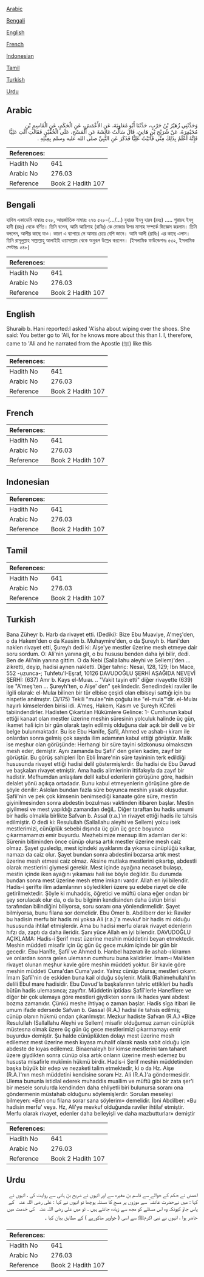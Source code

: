 [Arabic](#arabic)

[Bengali](#bengali)

[English](#english)

[French](#french)

[Indonesian](#indonesian)

[Tamil](#tamil)

[Turkish](#turkish)

[Urdu](#urdu)

## Arabic


<div dir="rtl" lang="ar" style={{fontSize:'larger',backgroundColor:'#f8f9fa',padding:20}}>
وَحَدَّثَنِي زُهَيْرُ بْنُ حَرْبٍ، حَدَّثَنَا أَبُو مُعَاوِيَةَ، عَنِ الأَعْمَشِ، عَنِ الْحَكَمِ، عَنِ الْقَاسِمِ بْنِ مُخَيْمِرَةَ، عَنْ شُرَيْحِ بْنِ هَانِئٍ، قَالَ سَأَلْتُ عَائِشَةَ عَنِ الْمَسْحِ، عَلَى الْخُفَّيْنِ فَقَالَتِ ائْتِ عَلِيًّا فَإِنَّهُ أَعْلَمُ بِذَلِكَ مِنِّي فَأَتَيْتُ عَلِيًّا فَذَكَرَ عَنِ النَّبِيِّ صلى الله عليه وسلم بِمِثْلِهِ ‏.‏
</div>
<div style={{backgroundColor:'#f8f9fa',padding:20, marginBottom: 10}}><table> <thead> <tr> <th>References:</th> <th></th> </tr> </thead> <tbody><tr><td>Hadith No</td><td>641</td></tr><tr><td>Arabic No</td><td>276.03</td></tr><tr><td>Reference</td><td>Book 2 Hadith 107</td></tr></tbody></table></div>

## Bengali


<div dir="ltr" lang="bn" style={{fontSize:'larger',backgroundColor:'#f8f9fa',padding:20}}>
হাদিস একাডেমি নাম্বারঃ ৫২৮, আন্তর্জাতিক নাম্বারঃ ২৭৬ ৫২৮-(.../...) যুহারর ইবনু হারব (রহঃ) ..... শুরায়হ ইবনু হানী (রহঃ) থেকে বর্ণিত। তিনি বলেন, আমি আয়িশাহ (রাযিঃ) কে মোজার উপর মাসাহ সম্পর্কে জিজ্ঞেস করলাম। তিনি বললেন, আলীর কাছে যাও। কারণ এ ব্যাপারে সে আমার চেয়ে বেশি জানে। আমি আলী (রাযিঃ) এর কাছে এলাম। তিনি রাসূলুল্লাহ সাল্লাল্লাহু আলাইহি ওয়াসাল্লাম থেকে অনুরূপ উল্লেখ করলেন। (ইসলামিক ফাউন্ডেশনঃ ৫৩২, ইসলামিক সেন্টারঃ ৫৪৮)
</div>
<div style={{backgroundColor:'#f8f9fa',padding:20, marginBottom: 10}}><table> <thead> <tr> <th>References:</th> <th></th> </tr> </thead> <tbody><tr><td>Hadith No</td><td>641</td></tr><tr><td>Arabic No</td><td>276.03</td></tr><tr><td>Reference</td><td>Book 2 Hadith 107</td></tr></tbody></table></div>

## English


<div dir="ltr" lang="en" style={{fontSize:'larger',backgroundColor:'#f8f9fa',padding:20}}>
Shuraib b. Hani reported:I asked 'A'isha about wiping over the shoes. She said: You better go to 'Ali, for he knows more about this than I. I, therefore, came to 'Ali and he narrated from the Apostle (ﷺ) like this
</div>
<div style={{backgroundColor:'#f8f9fa',padding:20, marginBottom: 10}}><table> <thead> <tr> <th>References:</th> <th></th> </tr> </thead> <tbody><tr><td>Hadith No</td><td>641</td></tr><tr><td>Arabic No</td><td>276.03</td></tr><tr><td>Reference</td><td>Book 2 Hadith 107</td></tr></tbody></table></div>

## French


<div dir="ltr" lang="fr" style={{fontSize:'larger',backgroundColor:'#f8f9fa',padding:20}}>

</div>
<div style={{backgroundColor:'#f8f9fa',padding:20, marginBottom: 10}}><table> <thead> <tr> <th>References:</th> <th></th> </tr> </thead> <tbody><tr><td>Hadith No</td><td>641</td></tr><tr><td>Arabic No</td><td>276.03</td></tr><tr><td>Reference</td><td>Book 2 Hadith 107</td></tr></tbody></table></div>

## Indonesian


<div dir="ltr" lang="id" style={{fontSize:'larger',backgroundColor:'#f8f9fa',padding:20}}>

</div>
<div style={{backgroundColor:'#f8f9fa',padding:20, marginBottom: 10}}><table> <thead> <tr> <th>References:</th> <th></th> </tr> </thead> <tbody><tr><td>Hadith No</td><td>641</td></tr><tr><td>Arabic No</td><td>276.03</td></tr><tr><td>Reference</td><td>Book 2 Hadith 107</td></tr></tbody></table></div>

## Tamil


<div dir="ltr" lang="ta" style={{fontSize:'larger',backgroundColor:'#f8f9fa',padding:20}}>

</div>
<div style={{backgroundColor:'#f8f9fa',padding:20, marginBottom: 10}}><table> <thead> <tr> <th>References:</th> <th></th> </tr> </thead> <tbody><tr><td>Hadith No</td><td>641</td></tr><tr><td>Arabic No</td><td>276.03</td></tr><tr><td>Reference</td><td>Book 2 Hadith 107</td></tr></tbody></table></div>

## Turkish


<div dir="ltr" lang="tr" style={{fontSize:'larger',backgroundColor:'#f8f9fa',padding:20}}>
Bana Züheyr b. Harb da rivayet etti. (Dediki): Bize Ebu Muaviye, A'meş'den, o da Hakem'den o da Kaasim b. Muhaymire'den, o da Şureyh b. Hani'den naklen rivayet etti, Şureyh dedi ki: Aişe'ye mestler üzerine mesh etmeye dair soru sordum. O: Ali'nin yanına git, o bu hususu benden daha iyi bilir, dedi. Ben de Ali'nin yanına gittim. O da Nebi (Sallallahu aleyhi ve Sellem)'den ... zikretti, deyip, hadisi aynen nakletti. Diğer tahric: Nesai, 128, 129; İbn Mace, 552 -uzunca-; Tuhfetu'I-Eşraf, 10126 DAVUDOĞLU ŞERHİ AŞAĞIDA NEVEVİ ŞERHİ: (637) Amr b. Kays el-Muıaı. .. "Vakit tayin etti" diğer rivayette (639) ise "A'meş'ten ... Şureyh'ten, o Aişe' den" şeklindedir. Senedindeki raviler ile ilgili olarak: el-Mulaı bilinen bir tür elbise çeşidi olan elbiseyi sattığı için bu nispetle anılmıştır. (3/175) Tekili "mulae"nin çoğulu ise "el-mula"'dir. el-Mulaı hayırlı kimselerden birisi idi. A'meş, Hakem, Kasım ve Şureyh KCıfeli tabiindendirler. Hadisten Çıkartılan Hükümlere Gelince: 1- Cumhurun kabul ettiği kanaat olan mestler üzerine meshin süresinin yolculuk halinde üç gün, ikamet hali için bir gün olarak tayin edilmiş olduğuna dair açık bir delil ve bir belge bulunmaktadır. Bu ise Ebu Hanife, Şafil, Ahmed ve ashab-ı kiram ile onlardan sonra gelmiş çok sayıda ilim adamının kabul ettiği görüştür. Malik ise meşhur olan görüşünde: Herhangi bir süre tayini sözkonusu olmaksızın mesh eder, demiştir. Aynı zamanda bu Şafii' den gelen kadim, zayıf bir görüştür. Bu görüş sahipleri İbn Ebli İmare'nin süre tayininin terk edildiği hususunda rivayet ettiği hadisi delil göstermişlerdir. Bu hadisi de Ebu Davud ve başkaları rivayet etmiştir. Ama hadis alimlerinin ittifakıyla da zayıf bir hadistir. Mefhumdan anlaşılanı delil kabul edenlerin görüşüne göre, hadisin delalet yönü açıkça ortadadır. Bunu kabul etmeyenlerin görüşüne göre de şöyle denilir: Aslolan bundan fazla süre boyunca meshin yasak oluşudur. Şafii'nin ve pek çok kimsenin benimsediği kanaate göre süre, mestin giyinilmesinden sonra abdestin bozulması vaktinden itibaren başlar. Mestin giyilmesi ve mest yapıldığı zamandan değiL. Diğer taraftan bu hadis umumi bir hadis olmakla birlikte Safvan b. Assal (r.a.)'ın rivayet ettiği hadis ile tahsis edilmiştir. O dedi ki: Resulullah (Sallallahu aleyhi ve Sellem) yolcu isek mestlerimizi, cünüplük sebebi dışında üç gün üç gece boyunca çıkarmamamızı emir buyurdu. Mezhebimize mensup ilim adamları der ki: Sürenin bitiminden önce cünüp olursa artık mestler üzerine mesh caiz olmaz. Şayet gusledip, mest içindeki ayaklarını da yıkarsa cünüplüğü kalkar, namazı da caiz olur. Şayet bundan sonra abdestini bozarsa artık mest üzerine mesh etmesi caiz olmaz. Aksine mutlaka mestlerini çıkartıp, abdestli olarak mestlerini giymesi gerekir. Mest içinde ayağına necaset bulaşıp, mestin içinde iken ayağını yıkaması hali ise böyle değildir. Bu durumda bundan sonra mest üzerine mesh etme imkanı vardır. Allah en iyi bilendir. Hadis-i şerifte ilim adamlarının söyledikleri üzere şu edebe riayet de dile getirilmektedir. Şöyle ki muhaddis, öğretici ve müftü olana eğer ondan bir şey sorulacak olur da, o da bu bilginin kendisinden daha üstün birisi tarafından bilindiğini biliyorsa, soru soranı ona yönlendirmelidir. Şayet bilmiyorsa, bunu filana sor demelidir. Ebu Ömer b. Abdilberr der ki: Raviler bu hadisin merfu bir hadis mi yoksa Ali (r.a.)'a mevkuf bir hadis mi olduğu hususunda ihtilaf etmişlerdir. Ama bu hadisi merfu olarak rivayet edenlerin hıfzı da, zaptı da daha ileridir. Şanı yüce Allah en iyi bilendir. DAVUDOĞLU AÇIKLAMA: Hadis-i Şerif mest üzerine meshin müddetini beyan etmektedir. Meshin müddeti misafir için üç gün üç gece mukim içinde bir gün bir gecedir. Ebu Hanîfe, Şafiî ve Ahmed b. Hanbel hazeratı ile ashab-ı kiramın ve onlardan sonra gelen ulemanın cumhuru buna kaildirler. İmam-ı Malikten rivayet olunan meşhur kavle göre meshin müddeti yoktur. Bir kavle göre meshin müddeti Cuma'dan Cuma'yadır. Yalnız cünüp olursa; mestleri çıkarır. İmam Şafiî'nin de eskiden buna kail olduğu söylenir. Malik (Rahimehullah)'ın delili Ebul mare hadisidir. Ebu Davud'la başkalarının tahric ettikleri bu hadîs bütün hadis ulemasınca; zayıftır. Müddetin iptidası Şafiî'lerle Hanefîlere ve diğer bir çok ulemaya göre mestleri giydikten sonra ilk hades yani abdest bozma zamanıdır. Çünkü meshe ihtiyaç o zaman başlar. Hadîs sîga itibari ile umum ifade edersede Safvan b. Gassal (R.A.) hadisi ile tahsis edilmiş; cünüp olanın hükmü ondan çıkarılmıştır. Mezkur hadiste Safvan (R.A.) «Bize Resulullah (Sallallahu Aleyhi ve Sellem) misafir olduğumuz zaman cünüplük müstesna olmak üzere üç gün üç gece mestlerimizi çıkarmamayı emir buyurdu» demiştir. Şu halde cünüplükten dolayı mest üzerine mesh edilemez mest üzerine mesh kıyasa muhalif olarak nasla sabit olduğu için abdeste de kıyas edilemez. Binaenaleyh bir kimse mestlerini tam taharet üzere giydikten sonra cünüp olsa artık onların üzerine mesh edemez bu hususta misafirle mukîmin hükmü birdir. Hadis-i Şerif meshin müddetinden başka büyük bir edep ve nezaketi talim etmektedir, ki o da Hz. Aişe (R.A.)'nın mesh müddetini kendisine soranı Hz. Ali (R.A.)'a göndermesidir. Ulema bununla istidlal ederek muhaddis muallim ve müftü gibi bir zata şer'i bir mesele sorulurda kendinden daha ehliyetli biri bulunursa soranı ona göndermenin müstahab olduğunu söylemişlerdir. Sorulan meseleyi bilmeyen: «Ben onu filana sorar sana söylerim» demelidir. İbni Abdilber: «Bu hadisin merfu' veya. Hz, Ali'ye mevkuf olduğunda raviler ihtilaf etmiştir. Merfu olarak rivayet, edenler daha belleyişli ve daha mazbutturlar» demiştir
</div>
<div style={{backgroundColor:'#f8f9fa',padding:20, marginBottom: 10}}><table> <thead> <tr> <th>References:</th> <th></th> </tr> </thead> <tbody><tr><td>Hadith No</td><td>641</td></tr><tr><td>Arabic No</td><td>276.03</td></tr><tr><td>Reference</td><td>Book 2 Hadith 107</td></tr></tbody></table></div>

## Urdu


<div dir="rtl" lang="ur" style={{fontSize:'larger',backgroundColor:'#f8f9fa',padding:20}}>
اعمش نے حکم کے حوالے سے قاسم بن مغیرہ سے اور انہوں نے شریح بن ہانی سے روایت کی ، انہوں نے کہا : میں نےحضرت عائشہ ؓ سے موزوں پر مسح کا مسئلہ پوچھا تو انہوں نے کہا : علی ‌رضی ‌اللہ ‌عنہ ‌ ‌ کے پاس جاؤ کیونکہ وہ اس مسئلے کو مجھ سے زیادہ جانتے ہیں ۔ تو میں علی ‌رضی ‌اللہ ‌عنہ ‌ ‌ کی خدمت میں حاضر ہوا ، انہوں نے نبی اکرمﷺ سے اسی ( جواوپر مذکورہے ) کے مطابق بیان کیا ۔
</div>
<div style={{backgroundColor:'#f8f9fa',padding:20, marginBottom: 10}}><table> <thead> <tr> <th>References:</th> <th></th> </tr> </thead> <tbody><tr><td>Hadith No</td><td>641</td></tr><tr><td>Arabic No</td><td>276.03</td></tr><tr><td>Reference</td><td>Book 2 Hadith 107</td></tr></tbody></table></div>